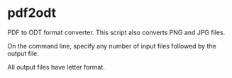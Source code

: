 pdf2odt
=======

PDF to ODT format converter. This script also converts PNG and JPG files.

On the command line, specify any number of input files followed by the output file.

All output files have letter format.
